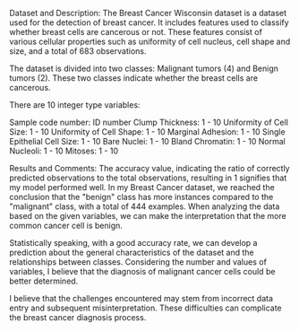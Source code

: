Dataset and Description:
The Breast Cancer Wisconsin dataset is a dataset used for the detection of breast cancer. It includes features used to classify whether breast cells are cancerous or not. These features consist of various cellular properties such as uniformity of cell nucleus, cell shape and size, and a total of 683 observations.

The dataset is divided into two classes: Malignant tumors (4) and Benign tumors (2). These two classes indicate whether the breast cells are cancerous.

There are 10 integer type variables:

Sample code number: ID number
Clump Thickness: 1 - 10
Uniformity of Cell Size: 1 - 10
Uniformity of Cell Shape: 1 - 10
Marginal Adhesion: 1 - 10
Single Epithelial Cell Size: 1 - 10
Bare Nuclei: 1 - 10
Bland Chromatin: 1 - 10
Normal Nucleoli: 1 - 10
Mitoses: 1 - 10

Results and Comments:
The accuracy value, indicating the ratio of correctly predicted observations to the total observations, resulting in 1 signifies that my model performed well.
In my Breast Cancer dataset, we reached the conclusion that the "benign" class has more instances compared to the "malignant" class, with a total of 444 examples. When analyzing the data based on the given variables, we can make the interpretation that the more common cancer cell is benign.

Statistically speaking, with a good accuracy rate, we can develop a prediction about the general characteristics of the dataset and the relationships between classes. Considering the number and values of variables, I believe that the diagnosis of malignant cancer cells could be better determined.

I believe that the challenges encountered may stem from incorrect data entry and subsequent misinterpretation. These difficulties can complicate the breast cancer diagnosis process.

